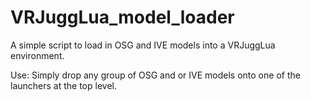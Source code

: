 VRJuggLua_model_loader
======================

A simple script to load in OSG and IVE models into a VRJuggLua environment.

Use: Simply drop any group of OSG and or IVE models onto one of the launchers at the top level.